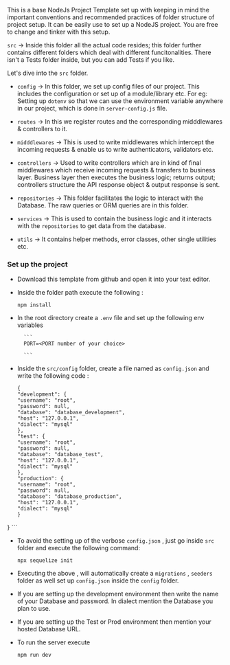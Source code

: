 This is a base NodeJs Project Template set up with keeping in mind the important conventions
and recommended practices of folder structure of project setup. It can be easily use to set up
a NodeJS project. You are free to change and tinker with this setup.


`src` -> Inside this folder all the actual code resides; this folder further contains different
         folders which deal with different funcitonalities. There isn't a Tests folder inside, but
         you can add Tests if you like.


Let's dive into the `src` folder.

- `config` -> In this folder, we set up config files of our project. This includes the configuration
              or set up of a module/library etc. For eg: Setting up `dotenv` so that we can use the
              environment variable anywhere in our project, which is done in `server-config.js` file.


- `routes` -> In this we register routes and the corresponding midddlewares & controllers to it.


- `midddlewares` -> This is used to write middlewares which intercept the incoming requests & enable us
                    to write authenticators, validators etc.


- `controllers` -> Used to write controllers which are in kind of final middlewares which receive incoming
                   requests & transfers to business layer. Business layer then executes the business logic;
                   returns output; controllers structure the API response object & output response is sent.


- `repositories` -> This folder facilitates the logic to interact with the Database. The raw queries or ORM 
                    queries are in this folder.


- `services` -> This is used to contain the business logic and it interacts with the `repositories` to get
                data from the database.


- `utils` -> It contains helper methods, error classes, other single utilities etc.


### Set up the project

- Download this template from github and open it into your text editor.
- Inside the folder path execute the following :
    ```
    npm install

    ```

- In the root directory create a `.env` file and set up the following env variables
        
        ```
        PORT=<PORT number of your choice>
        
        ```

- Inside the `src/config` folder, create a file named as  `config.json` and write the following code :
    ```
    {
  "development": {
    "username": "root",
    "password": null,
    "database": "database_development",
    "host": "127.0.0.1",
    "dialect": "mysql"
  },
  "test": {
    "username": "root",
    "password": null,
    "database": "database_test",
    "host": "127.0.0.1",
    "dialect": "mysql"
  },
  "production": {
    "username": "root",
    "password": null,
    "database": "database_production",
    "host": "127.0.0.1",
    "dialect": "mysql"
  }
}
    ```

- To avoid the setting up of the verbose `config.json` , just go inside `src` folder and execute the following command:
    ```
    npx sequelize init

    ```
- Executing the above , will automatically create a `migrations` , `seeders` folder as well set up `config.json` inside the `config` folder.

- If you are setting up the development environment then write the name of your Database and password. In dialect mention the Database you plan to use.
- If you are setting up the Test or Prod environment then mention your hosted Database URL.

- To run the server execute
    ```
    npm run dev

    ```


                
                    

                   